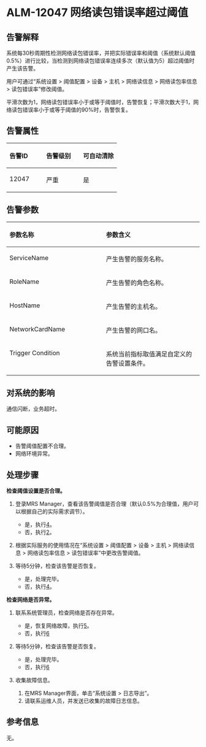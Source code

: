 # ALM-12047 网络读包错误率超过阈值<a name="alm_12047"></a>

## 告警解释<a name="zh-cn_topic_0191813926_zh-cn_topic_0087039343_section664161"></a>

系统每30秒周期性检测网络读包错误率，并把实际错误率和阈值（系统默认阈值0.5%）进行比较，当检测到网络读包错误率连续多次（默认值为5）超过阈值时产生该告警。

用户可通过“系统设置 \> 阈值配置 \> 设备 \> 主机 \> 网络读信息 \> 网络读包率信息 \> 读包错误率”修改阈值。

平滑次数为1，网络读包错误率小于或等于阈值时，告警恢复；平滑次数大于1，网络读包错误率小于或等于阈值的90%时，告警恢复。

## 告警属性<a name="zh-cn_topic_0191813926_zh-cn_topic_0087039343_section5977455"></a>

<a name="zh-cn_topic_0191813926_zh-cn_topic_0087039343_table9813018"></a>
<table><thead align="left"><tr id="zh-cn_topic_0191813926_zh-cn_topic_0087039343_row10452915"><th class="cellrowborder" valign="top" width="33.33333333333333%" id="mcps1.1.4.1.1"><p id="zh-cn_topic_0191813926_zh-cn_topic_0087039343_p41379750"><a name="zh-cn_topic_0191813926_zh-cn_topic_0087039343_p41379750"></a><a name="zh-cn_topic_0191813926_zh-cn_topic_0087039343_p41379750"></a>告警ID</p>
</th>
<th class="cellrowborder" valign="top" width="33.33333333333333%" id="mcps1.1.4.1.2"><p id="zh-cn_topic_0191813926_zh-cn_topic_0087039343_p63425491"><a name="zh-cn_topic_0191813926_zh-cn_topic_0087039343_p63425491"></a><a name="zh-cn_topic_0191813926_zh-cn_topic_0087039343_p63425491"></a>告警级别</p>
</th>
<th class="cellrowborder" valign="top" width="33.33333333333333%" id="mcps1.1.4.1.3"><p id="zh-cn_topic_0191813926_zh-cn_topic_0087039343_p37191136"><a name="zh-cn_topic_0191813926_zh-cn_topic_0087039343_p37191136"></a><a name="zh-cn_topic_0191813926_zh-cn_topic_0087039343_p37191136"></a>可自动清除</p>
</th>
</tr>
</thead>
<tbody><tr id="zh-cn_topic_0191813926_zh-cn_topic_0087039343_row59692021"><td class="cellrowborder" valign="top" width="33.33333333333333%" headers="mcps1.1.4.1.1 "><p id="zh-cn_topic_0191813926_zh-cn_topic_0087039343_p3215547"><a name="zh-cn_topic_0191813926_zh-cn_topic_0087039343_p3215547"></a><a name="zh-cn_topic_0191813926_zh-cn_topic_0087039343_p3215547"></a>12047</p>
</td>
<td class="cellrowborder" valign="top" width="33.33333333333333%" headers="mcps1.1.4.1.2 "><p id="zh-cn_topic_0191813926_zh-cn_topic_0087039343_p59132761"><a name="zh-cn_topic_0191813926_zh-cn_topic_0087039343_p59132761"></a><a name="zh-cn_topic_0191813926_zh-cn_topic_0087039343_p59132761"></a>严重</p>
</td>
<td class="cellrowborder" valign="top" width="33.33333333333333%" headers="mcps1.1.4.1.3 "><p id="zh-cn_topic_0191813926_zh-cn_topic_0087039343_p25024376"><a name="zh-cn_topic_0191813926_zh-cn_topic_0087039343_p25024376"></a><a name="zh-cn_topic_0191813926_zh-cn_topic_0087039343_p25024376"></a>是</p>
</td>
</tr>
</tbody>
</table>

## 告警参数<a name="zh-cn_topic_0191813926_zh-cn_topic_0087039343_section53797099"></a>

<a name="zh-cn_topic_0191813926_zh-cn_topic_0087039343_table13708608"></a>
<table><thead align="left"><tr id="zh-cn_topic_0191813926_zh-cn_topic_0087039343_row12493869"><th class="cellrowborder" valign="top" width="50%" id="mcps1.1.3.1.1"><p id="zh-cn_topic_0191813926_zh-cn_topic_0087039343_p5370469"><a name="zh-cn_topic_0191813926_zh-cn_topic_0087039343_p5370469"></a><a name="zh-cn_topic_0191813926_zh-cn_topic_0087039343_p5370469"></a>参数名称</p>
</th>
<th class="cellrowborder" valign="top" width="50%" id="mcps1.1.3.1.2"><p id="zh-cn_topic_0191813926_zh-cn_topic_0087039343_p32354858"><a name="zh-cn_topic_0191813926_zh-cn_topic_0087039343_p32354858"></a><a name="zh-cn_topic_0191813926_zh-cn_topic_0087039343_p32354858"></a>参数含义</p>
</th>
</tr>
</thead>
<tbody><tr id="zh-cn_topic_0191813926_zh-cn_topic_0087039343_row3497827"><td class="cellrowborder" valign="top" width="50%" headers="mcps1.1.3.1.1 "><p id="zh-cn_topic_0191813926_zh-cn_topic_0087039343_p14888569"><a name="zh-cn_topic_0191813926_zh-cn_topic_0087039343_p14888569"></a><a name="zh-cn_topic_0191813926_zh-cn_topic_0087039343_p14888569"></a>ServiceName</p>
</td>
<td class="cellrowborder" valign="top" width="50%" headers="mcps1.1.3.1.2 "><p id="zh-cn_topic_0191813926_zh-cn_topic_0087039343_p65123411"><a name="zh-cn_topic_0191813926_zh-cn_topic_0087039343_p65123411"></a><a name="zh-cn_topic_0191813926_zh-cn_topic_0087039343_p65123411"></a>产生告警的服务名称。</p>
</td>
</tr>
<tr id="zh-cn_topic_0191813926_zh-cn_topic_0087039343_row49239789"><td class="cellrowborder" valign="top" width="50%" headers="mcps1.1.3.1.1 "><p id="zh-cn_topic_0191813926_zh-cn_topic_0087039343_p28999977"><a name="zh-cn_topic_0191813926_zh-cn_topic_0087039343_p28999977"></a><a name="zh-cn_topic_0191813926_zh-cn_topic_0087039343_p28999977"></a>RoleName</p>
</td>
<td class="cellrowborder" valign="top" width="50%" headers="mcps1.1.3.1.2 "><p id="zh-cn_topic_0191813926_zh-cn_topic_0087039343_p187933"><a name="zh-cn_topic_0191813926_zh-cn_topic_0087039343_p187933"></a><a name="zh-cn_topic_0191813926_zh-cn_topic_0087039343_p187933"></a>产生告警的角色名称。</p>
</td>
</tr>
<tr id="zh-cn_topic_0191813926_zh-cn_topic_0087039343_row1691404"><td class="cellrowborder" valign="top" width="50%" headers="mcps1.1.3.1.1 "><p id="zh-cn_topic_0191813926_zh-cn_topic_0087039343_p2786056"><a name="zh-cn_topic_0191813926_zh-cn_topic_0087039343_p2786056"></a><a name="zh-cn_topic_0191813926_zh-cn_topic_0087039343_p2786056"></a>HostName</p>
</td>
<td class="cellrowborder" valign="top" width="50%" headers="mcps1.1.3.1.2 "><p id="zh-cn_topic_0191813926_zh-cn_topic_0087039343_p24344017"><a name="zh-cn_topic_0191813926_zh-cn_topic_0087039343_p24344017"></a><a name="zh-cn_topic_0191813926_zh-cn_topic_0087039343_p24344017"></a>产生告警的主机名。</p>
</td>
</tr>
<tr id="zh-cn_topic_0191813926_zh-cn_topic_0087039343_row17769566"><td class="cellrowborder" valign="top" width="50%" headers="mcps1.1.3.1.1 "><p id="zh-cn_topic_0191813926_zh-cn_topic_0087039343_p30048708"><a name="zh-cn_topic_0191813926_zh-cn_topic_0087039343_p30048708"></a><a name="zh-cn_topic_0191813926_zh-cn_topic_0087039343_p30048708"></a>NetworkCardName</p>
</td>
<td class="cellrowborder" valign="top" width="50%" headers="mcps1.1.3.1.2 "><p id="zh-cn_topic_0191813926_zh-cn_topic_0087039343_p18026283"><a name="zh-cn_topic_0191813926_zh-cn_topic_0087039343_p18026283"></a><a name="zh-cn_topic_0191813926_zh-cn_topic_0087039343_p18026283"></a>产生告警的网口名。</p>
</td>
</tr>
<tr id="zh-cn_topic_0191813926_zh-cn_topic_0087039343_row28018822"><td class="cellrowborder" valign="top" width="50%" headers="mcps1.1.3.1.1 "><p id="zh-cn_topic_0191813926_zh-cn_topic_0087039343_p54932113"><a name="zh-cn_topic_0191813926_zh-cn_topic_0087039343_p54932113"></a><a name="zh-cn_topic_0191813926_zh-cn_topic_0087039343_p54932113"></a>Trigger Condition</p>
</td>
<td class="cellrowborder" valign="top" width="50%" headers="mcps1.1.3.1.2 "><p id="zh-cn_topic_0191813926_zh-cn_topic_0087039343_p20316144"><a name="zh-cn_topic_0191813926_zh-cn_topic_0087039343_p20316144"></a><a name="zh-cn_topic_0191813926_zh-cn_topic_0087039343_p20316144"></a>系统当前指标取值满足自定义的告警设置条件。</p>
</td>
</tr>
</tbody>
</table>

## 对系统的影响<a name="zh-cn_topic_0191813926_zh-cn_topic_0087039343_section14411846"></a>

通信闪断，业务超时。

## 可能原因<a name="zh-cn_topic_0191813926_zh-cn_topic_0087039343_section62597753"></a>

-   告警阈值配置不合理。
-   网络环境异常。

## 处理步骤<a name="zh-cn_topic_0191813926_zh-cn_topic_0087039343_section26508869"></a>

**检查阈值设置是否合理。**

1.  登录MRS Manager，查看该告警阈值是否合理（默认0.5%为合理值，用户可以根据自己的实际需求调节）。
    -   是，执行[4](#zh-cn_topic_0191813926_zh-cn_topic_0087039343_li47122569144325)。
    -   否，执行[2](#zh-cn_topic_0191813926_zh-cn_topic_0087039343_li18938060144325)。

2.  <a name="zh-cn_topic_0191813926_zh-cn_topic_0087039343_li18938060144325"></a>根据实际服务的使用情况在“系统设置 \> 阈值配置 \> 设备 \> 主机 \> 网络读信息 \> 网络读包率信息 \> 读包错误率”中更改告警阈值。
3.  等待5分钟，检查该告警是否恢复。
    -   是，处理完毕。
    -   否，执行[4](#zh-cn_topic_0191813926_zh-cn_topic_0087039343_li47122569144325)。


**检查网络是否异常。**

1.  <a name="zh-cn_topic_0191813926_zh-cn_topic_0087039343_li47122569144325"></a>联系系统管理员，检查网络是否存在异常。
    -   是，恢复网络故障，执行[5](#zh-cn_topic_0191813926_zh-cn_topic_0087039343_li52164171144325)。
    -   否，执行[6](#zh-cn_topic_0191813926_li572522141314)

2.  <a name="zh-cn_topic_0191813926_zh-cn_topic_0087039343_li52164171144325"></a>等待5分钟，检查该告警是否恢复。
    -   是，处理完毕。
    -   否，执行[6](#zh-cn_topic_0191813926_li572522141314)

3.  <a name="zh-cn_topic_0191813926_li572522141314"></a>收集故障信息。
    1.  在MRS Manager界面，单击“系统设置 \> 日志导出”。
    2.  请联系运维人员，并发送已收集的故障日志信息。


## 参考信息<a name="zh-cn_topic_0191813926_zh-cn_topic_0087039343_section37253236"></a>

无。

